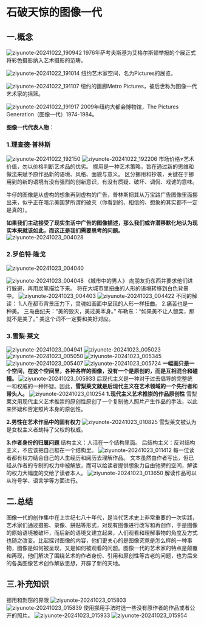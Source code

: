 # 石破天惊的图像一代
## 一.概念
![ziyunote-20241022_190942](https://raw.githubusercontent.com/AtlasBro/photograph-notes-imgs/master/imgs/202410221909054.png)
1976年萨考夫斯基为艾格尔斯顿举报的个展正式将彩色摄影纳入艺术摄影的范畴。

![ziyunote-20241022_191014](https://raw.githubusercontent.com/AtlasBro/photograph-notes-imgs/master/imgs/202410221910905.png)
纽约艺术家空间，名为Pictures的展览。

![ziyunote-20241022_191107](https://raw.githubusercontent.com/AtlasBro/photograph-notes-imgs/master/imgs/202410221911727.png)
纽约的画廊Metro Pictures，被后世称为图像一代艺术家的摇篮。

![ziyunote-20241022_191917](https://raw.githubusercontent.com/AtlasBro/photograph-notes-imgs/master/imgs/202410221919097.png)
2009年纽约大都会博物馆，The Pictures Generation（图像一代）1974-1984。

**图像一代代表人物**：
### 1.理查德·普林斯
![ziyunote-20241022_192150](https://raw.githubusercontent.com/AtlasBro/photograph-notes-imgs/master/imgs/202410221921378.png)
![ziyunote-20241022_192206](https://raw.githubusercontent.com/AtlasBro/photograph-notes-imgs/master/imgs/202410221922174.png)
市场价格≠艺术价值，勿以价格判断艺术品的优劣。
挪用是一种艺术策略，旨在通过新的思维和做法来赋予原作品新的语境、风格、面貌与意义。
区分挪用和抄袭，关键在于挪用到的新的语境有没有强烈的创新意识，有没有质疑、破坏、调侃、戏谑的意味。

牛仔的图像是从虚构的想象再到虚构的广告，普林斯把其从万宝路广告图像里面挪出来，似乎正在暗示美国梦所谓的破灭（你看到的、相信的、想象的其实都不一定是真的）。

**如果我们主动接受了现实生活中广告的图像描述，那么我们或许潜移默化地认为现实本来就该如此，而这正是我们需要思考的问题。**
![ziyunote-20241023_004028](https://raw.githubusercontent.com/AtlasBro/photograph-notes-imgs/master/imgs/202410230040927.png)


### 2.罗伯特·隆戈
![ziyunote-20241023_004040](https://raw.githubusercontent.com/AtlasBro/photograph-notes-imgs/master/imgs/202410230040153.png)

![ziyunote-20241023_004048](https://raw.githubusercontent.com/AtlasBro/photograph-notes-imgs/master/imgs/202410230040476.png)
《城市中的男人》
向朋友扔东西并要求他们进行躲避，再用炭笔描绘下来。
将在大城市里扭曲的人形的语境转移到白色背景中。
![ziyunote-20241023_004403](https://raw.githubusercontent.com/AtlasBro/photograph-notes-imgs/master/imgs/202410230044152.png)
![ziyunote-20241023_004422](https://raw.githubusercontent.com/AtlasBro/photograph-notes-imgs/master/imgs/202410230044595.png)
不同的解读：
1.人在都市背景压力下，灵魂如画面中呈现的人形一样扭曲。
2.痛苦也是一种美。
三岛由纪夫：“美的毁灭，美过美本身。”
布勒东：“如果美不让人颤栗，那就不是美了。”
美这个词不一定要和美好对应。

### 3.雪梨·莱文
![ziyunote-20241023_004941](https://raw.githubusercontent.com/AtlasBro/photograph-notes-imgs/master/imgs/202410230049008.png)
![ziyunote-20241023_005023](https://raw.githubusercontent.com/AtlasBro/photograph-notes-imgs/master/imgs/202410230050610.png)
![ziyunote-20241023_005050](https://raw.githubusercontent.com/AtlasBro/photograph-notes-imgs/master/imgs/202410230050829.png)
![ziyunote-20241023_005345](https://raw.githubusercontent.com/AtlasBro/photograph-notes-imgs/master/imgs/202410230053450.png)
![ziyunote-20241023_005407](https://raw.githubusercontent.com/AtlasBro/photograph-notes-imgs/master/imgs/202410230054220.png)
![ziyunote-20241023_005724](https://raw.githubusercontent.com/AtlasBro/photograph-notes-imgs/master/imgs/202410230057842.png)
**一幅画只是一个空间，在这个空间里，各种各样的图像，没有一个是原创的，而是互相混合和碰撞。**
![ziyunote-20241023_005933](https://raw.githubusercontent.com/AtlasBro/photograph-notes-imgs/master/imgs/202410230059566.png)
后现代主义是一种对于过去倡导的完整统一和权威的一种怀疑。因此，**雪梨莱文就是后现代主义在艺术领域的一个先行者和带头人。**
![ziyunote-20241023_010254](https://raw.githubusercontent.com/AtlasBro/photograph-notes-imgs/master/imgs/202410230102890.png)
**1.现代主义艺术推崇的作品原创性**
雪梨莱文用现代主义艺术推崇的原创性原创了一个复制他人照片产生作品的手法，以此来怀疑和否定照片本身的原创性。

**2.男性在艺术作品中的固有权力**
![ziyunote-20241023_010825](https://raw.githubusercontent.com/AtlasBro/photograph-notes-imgs/master/imgs/202410230108072.png)
雪梨莱文被认为是女权主义者劫持了父权的权威。

**3.作者身份的归属问题**
结构主义：人活在一个结构里面。
后结构主义：反对结构主义，不应该把自己框在一个结构里。
![ziyunote-20241023_011412](https://raw.githubusercontent.com/AtlasBro/photograph-notes-imgs/master/imgs/202410230114910.png)
每一位读者都有权力结合自己的人生经历和阅历去理解作品。
文本虽然由作者写出，但已经从作者的专制的权力中被解放，而可以给读者提供想象力自由驰骋的空间，解读的权力大幅度的交给了读者本人。
![ziyunote-20241023_013650](https://raw.githubusercontent.com/AtlasBro/photograph-notes-imgs/master/imgs/202410230136996.png)
解读作品可以从符号学、语言学等方面进行。

## 二.总结
图像一代的创作集中在上世纪七八十年代，是当代艺术史上非常重要的一次实践，艺术家们通过摄影、录像、拼贴等形式，对现有图像进行改写和再创作，于是图像的原始语境被破坏，而后新的语境又建立起来，人们观看和理解事物的角度及方式也随之改变。比起探讨图像的内容，他们更关心的是图像究竟是怎么样的一种事物，图像是如何被呈现，又是如何被观看的问题。图像一代的艺术家的特点是颠覆和再现，他们解决了围绕艺术的作者身份、引用和原创性等古老的问题，也为后来的各类图像艺术创作解放思想，开辟了新的天地。

## 三.补充知识
挪用和剽窃的界限
![ziyunote-20241023_015803](https://raw.githubusercontent.com/AtlasBro/photograph-notes-imgs/master/imgs/202410230158962.png)
![ziyunote-20241023_015839](https://raw.githubusercontent.com/AtlasBro/photograph-notes-imgs/master/imgs/202410230158211.png)
使用挪用手法时选一些没有原作者的作品或者公开的照片。
![ziyunote-20241023_015933](https://raw.githubusercontent.com/AtlasBro/photograph-notes-imgs/master/imgs/202410230159425.png)
![ziyunote-20241023_015954](https://raw.githubusercontent.com/AtlasBro/photograph-notes-imgs/master/imgs/202410230159067.png)